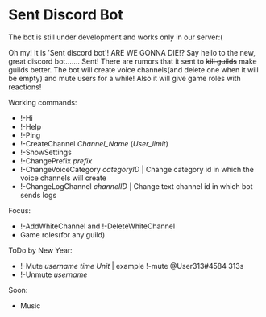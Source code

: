 # Sent Discord Bot

The bot is still under development and works only in our server:(


Oh my! It is 'Sent discord bot'! ARE WE GONNA DIE!?
Say hello to the new, great discord bot....... Sent!
There are rumors that it sent to ~~kill guilds~~ make guilds better.
The bot will create voice channels(and delete one when it will be empty) and mute users for a while!
Also it will give game roles with reactions!


Working commands:
- !-Hi
- !-Help
- !-Ping
- !-CreateChannel *Channel_Name* (*User_limit*)
- !-ShowSettings
- !-ChangePrefix *prefix*
- !-ChangeVoiceCategory *categoryID* | Change category id in which the voice channels will create
- !-ChangeLogChannel *channelID* | Change text channel id in which bot sends logs


Focus:
- !-AddWhiteChannel and !-DeleteWhiteChannel
- Game roles(for any guild)


ToDo by New Year:
- !-Mute  *username*  *time* *Unit* | example !-mute @User313#4584 313s
- !-Unmute *username*


Soon:
- Music